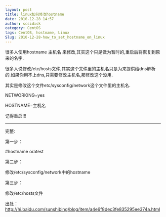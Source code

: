 ```yaml
---
layout: post
title: linux如何修改hostname
date: 2010-12-28 14:57
author: scsidisk
category: CentOS
tags: CentOS, hostname, Linux
Slug: 2010-12-28-how_to_set_hostname_on_linux
---
```


很多人使用hostname 主机名
来修改,其实这个只是做为暂时的,重启后将恢复到原来的名字.

很多人说修改/etc/hosts文件,其实这个文件里的主机名只是为来提供给dns解析的.如果你用不上dns,只需要修改主机名,那修改这个没用.

其实是修改这个文件etc/sysconfig/network这个文件里的主机名.

NETWORKING=yes

HOSTNAME=主机名

记得重启!!!

----------

完整:

第一步：

\#hostname oratest

第二步：

修改/etc/sysconfig/network中的hostname

第三步：

修改/etc/hosts文件

出处：http://hi.baidu.com/sunshibing/blog/item/a4e6f8dec3fe835295ee374a.html

